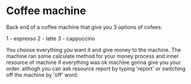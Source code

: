 # Coffee machine
Back end of a coffee machine that give you 3 options of cofees:

1 - espresso
2 - latte
3 - cappuccino

You choose everything you want it and give money to the machine.
The machine ran some calculate method for your money process and inner resource of machine
if everything was ok machine gonna give you your order.
althogh you can ask resource report by typing 'report' or switching off the machine by 'off' word.
